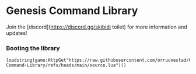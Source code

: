 # Genesis Command Library
Join the [discord](https://discord.gg/skibidi toilet) for more information and updates!

### Booting the library
```
loadstring(game:HttpGet"https://raw.githubusercontent.com/orruunestad/Genesis-Command-Library/refs/heads/main/source.lua")()
```
